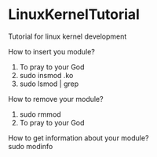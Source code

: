 # LinuxKernelTutorial
Tutorial for linux kernel development  

How to insert you module?  
1) To pray to your God  
2) sudo insmod <name>.ko  
3) sudo lsmod | grep <name>  
  
How to remove your module?  
1) sudo rmmod <name>  
2) To pray to your God  
  
How to get information about your module?  
sudo modinfo <name>  
